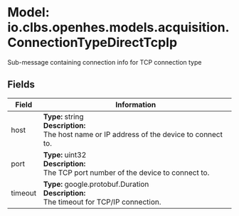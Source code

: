 # Model: io.clbs.openhes.models.acquisition.ConnectionTypeDirectTcpIp

Sub-message containing connection info for TCP connection type

## Fields

| Field | Information |
| --- | --- |
| host | <b>Type:</b> string<br><b>Description:</b><br>The host name or IP address of the device to connect to. |
| port | <b>Type:</b> uint32<br><b>Description:</b><br>The TCP port number of the device to connect to. |
| timeout | <b>Type:</b> google.protobuf.Duration<br><b>Description:</b><br>The timeout for TCP/IP connection. |

